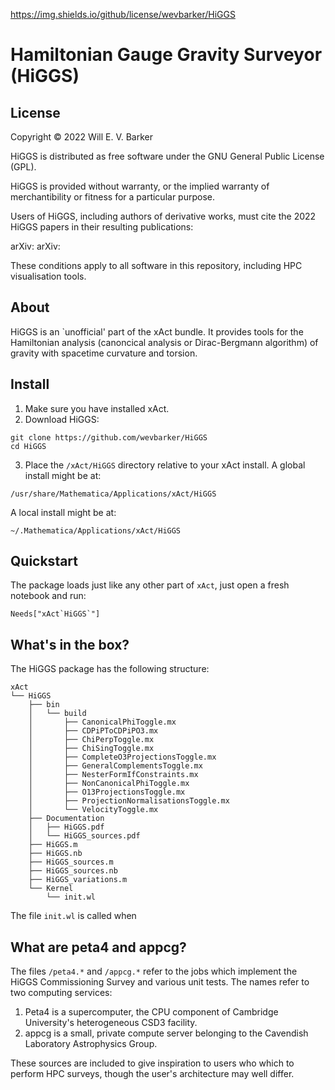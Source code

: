 https://img.shields.io/github/license/wevbarker/HiGGS

# Hamiltonian Gauge Gravity Surveyor (HiGGS)
## License

Copyright © 2022 Will E. V. Barker

HiGGS is distributed as free software under the GNU General Public License (GPL).

HiGGS is provided without warranty, or the implied warranty of merchantibility or fitness for a particular purpose.

Users of HiGGS, including authors of derivative works, must cite the 2022 HiGGS papers in their resulting publications:

arXiv:
arXiv:

These conditions apply to all software in this repository, including HPC visualisation tools.

## About

HiGGS is an `unofficial' part of the xAct bundle. It provides tools for the Hamiltonian analysis (canoncical analysis or Dirac-Bergmann algorithm) of gravity with spacetime curvature and torsion.

## Install

1. Make sure you have installed xAct.
2. Download HiGGS:
```
git clone https://github.com/wevbarker/HiGGS
cd HiGGS
```
3. Place the `/xAct/HiGGS` directory relative to your xAct install. A global install might be at: 
```
/usr/share/Mathematica/Applications/xAct/HiGGS
```
A local install might be at:
```
~/.Mathematica/Applications/xAct/HiGGS
```

## Quickstart 


The package loads just like any other part of `xAct`, just open a fresh notebook and run:
```
Needs["xAct`HiGGS`"]
```

## What's in the box? 

The HiGGS package has the following structure:
```
xAct
└── HiGGS
    ├── bin
    │   └── build
    │       ├── CanonicalPhiToggle.mx
    │       ├── CDPiPToCDPiPO3.mx
    │       ├── ChiPerpToggle.mx
    │       ├── ChiSingToggle.mx
    │       ├── CompleteO3ProjectionsToggle.mx
    │       ├── GeneralComplementsToggle.mx
    │       ├── NesterFormIfConstraints.mx
    │       ├── NonCanonicalPhiToggle.mx
    │       ├── O13ProjectionsToggle.mx
    │       ├── ProjectionNormalisationsToggle.mx
    │       └── VelocityToggle.mx
    ├── Documentation
    │   ├── HiGGS.pdf
    │   └── HiGGS_sources.pdf
    ├── HiGGS.m
    ├── HiGGS.nb
    ├── HiGGS_sources.m
    ├── HiGGS_sources.nb
    ├── HiGGS_variations.m
    └── Kernel
        └── init.wl
```
The file `init.wl` is called when 

## What are peta4 and appcg? 

The files `/peta4.*` and `/appcg.*` refer to the jobs which implement the HiGGS Commissioning Survey and various unit tests. The names refer to two computing services: 
1. Peta4 is a supercomputer, the CPU component of Cambridge University's heterogeneous CSD3 facility.
2. appcg is a small, private compute server belonging to the Cavendish Laboratory Astrophysics Group.

These sources are included to give inspiration to users who which to perform HPC surveys, though the user's architecture may well differ.
